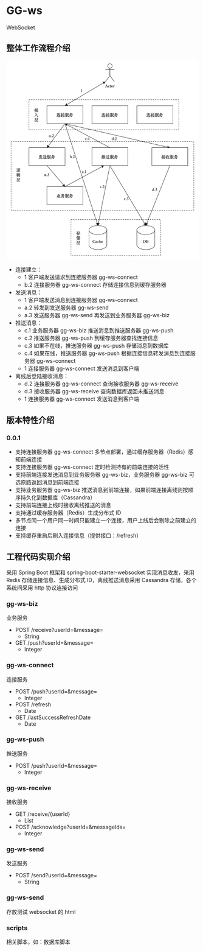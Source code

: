 # GG-ws
WebSocket

## 整体工作流程介绍

![图1](https://github.com/zhong15/GG-ws/blob/main/arch.png?raw=true)

- 连接建立：
  - 1 客户端发送请求到连接服务器 gg-ws-connect
  - b.2 连接服务器 gg-ws-connect 存储连接信息到缓存服务器
- 发送消息：
  - 1 客户端发送消息到连接服务器 gg-ws-connect
  - a.2 转发到发送服务器 gg-ws-send
  - a.3 发送服务器 gg-ws-send 再发送到业务服务器 gg-ws-biz
- 推送消息：
  - c.1 业务服务器 gg-ws-biz 推送消息到推送服务器 gg-ws-push
  - c.2 推送服务器 gg-ws-push 到缓存服务器查找连接信息
  - c.3 如果不在线，推送服务器 gg-ws-push 存储消息到数据库
  - c.4 如果在线，推送服务器 gg-ws-push 根据连接信息转发消息到连接服务器 gg-ws-connect
  - 1 连接服务器 gg-ws-connect 发送消息到客户端
- 离线后登陆接收消息：
  - d.2 连接服务器 gg-ws-connect 查询接收服务器 gg-ws-receive
  - d.3 接收服务器 gg-ws-receive 查询数据库返回未推送消息
  - 1 连接服务器 gg-ws-connect 发送消息到客户端

## 版本特性介绍

### 0.0.1

- 支持连接服务器 gg-ws-connect 多节点部署，通过缓存服务器（Redis）感知前端连接
- 支持连接服务器 gg-ws-connect 定时检测持有的前端连接的活性
- 支持前端连接发送消息到业务服务器 gg-ws-biz，业务服务器 gg-ws-biz 可选原路返回消息到前端连接
- 支持业务服务器 gg-ws-biz 推送消息到前端连接，如果前端连接离线则按顺序持久化到数据库（Cassandra）
- 支持前端连接上线时接收离线推送的消息
- 支持通过缓存服务器（Redis）生成分布式 ID
- 多节点同一个用户同一时间只能建立一个连接，用户上线后会剔除之前建立的连接
- 支持缓存重启后刷入连接信息（提供接口：/refresh）

## 工程代码实现介绍

采用 Spring Boot 框架和 spring-boot-starter-websocket 实现消息收发，采用 Redis 存储连接信息、生成分布式 ID，离线推送消息采用 Cassandra 存储，各个系统间采用 http 协议连接访问

### gg-ws-biz
业务服务

- POST /receive?userId=&message=
  - String
- GET /push?userId=&message=
  - Integer

### gg-ws-connect
连接服务

- POST /push?userId=&message=
  - Integer
- POST /refresh
  - Date
- GET /lastSuccessRefreshDate
  - Date

### gg-ws-push
推送服务

- POST /push?userId=&message=
  - Integer

### gg-ws-receive
接收服务

- GET /receive/{userId}
  - List<Message>
- POST /acknowledge?userId=&messageIds=
  - Integer

### gg-ws-send
发送服务

- POST /send?userId=&message=
  - String

### gg-ws-send
存放测试 websocket 的 html

### scripts
相关脚本，如：数据库脚本